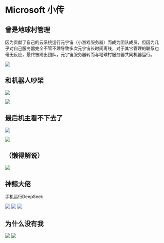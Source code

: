 # Microsoft 小传

## 曾是地球村管理

因为贡献了自己的云系统运行元宇宙（小游戏服务器）而成为团队成员，但因为几乎对自己服务器完全不管不理导致多次元宇宙长时间离线，对于其它管理的联系也毫无反应，最终被踢出团队，元宇宙服务器转而与地球村服务器共同机器运行。

![](/others/Microsoft/曾是副管理.jpg)

## 和机器人吵架

![](/others/Microsoft/1.jpg)

![](/others/Microsoft/对着机器人私信.jpg)

## 最后机主看不下去了

![](/others/Microsoft/机器人回复.jpg)

![](/others/Microsoft/机器人回复2.jpg)


## （懒得解说）

![](/others/Microsoft/35E94131C99DFE7A8A863B1BFB5A9185.png)

## 神鲸大佬

手机运行DeepSeek

![](/others/Microsoft/deepseek大佬.png)
![](/others/Microsoft/deepseek1.jpg)
![](/others/Microsoft/deepseek2.jpg)


## 为什么没有我

![](/others/Microsoft/为什么没有我.png)
![](/others/Microsoft/为什么没有我2.png)
